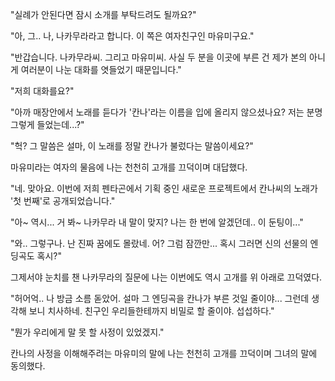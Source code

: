 "실례가 안된다면 잠시 소개를 부탁드려도 될까요?" 

"아, 그.. 나, 나카무라라고 합니다. 이 쪽은 여자친구인 마유미구요." 

"반갑습니다. 나카무라씨. 그리고 마유미씨. 사실 두 분을 이곳에 부른 건 제가 본의 아니게 여러분이 나눈 대화를 엿들었기 때문입니다." 

"저희 대화를요?" 

"아까 매장안에서 노래를 듣다가 '칸나'라는 이름을 입에 올리지 않으셨나요? 저는 분명 그렇게 들었는데...?" 

"헉? 그 말씀은 설마, 이 노래를 정말 칸나가 불렀다는 말씀이세요?" 

마유미라는 여자의 물음에 나는 천천히 고개를 끄덕이며 대답했다. 

"네. 맞아요. 이번에 저희 펜타곤에서 기획 중인 새로운 프로젝트에서 칸나씨의 노래가 '첫 번째'로 공개되었습니다." 

"아~ 역시... 거 봐~ 나카무라 내 말이 맞지? 나는 한 번에 알겠던데.. 이 둔팅이..." 

"와.. 그렇구나. 난 진짜 꿈에도 몰랐네. 어? 그럼 잠깐만... 혹시 그러면 신의 선물의 엔딩곡도 혹시?" 

그제서야 눈치를 챈 나카무라의 질문에 나는 이번에도 역시 고개를 위 아래로 끄덕였다. 

"허어억.. 나 방금 소름 돋았어. 설마 그 엔딩곡을 칸나가 부른 것일 줄이야... 그런데 생각해 보니 치사하네. 친구인 우리들한테까지 비밀로 할 줄이야. 섭섭하다." 

"뭔가 우리에게 말 못 할 사정이 있었겠지." 

칸나의 사정을 이해해주려는 마유미의 말에 나는 천천히 고개를 끄덕이며 그녀의 말에 동의했다. 